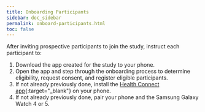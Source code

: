 ```yaml
---
title: Onboarding Participants
sidebar: doc_sidebar
permalink: onboard-participants.html
toc: false
---
```


After inviting prospective participants to join the study, instruct each participant to:

1. Download the app created for the study to your phone.
2. Open the app and step through the onboarding process to determine eligibility, request consent, and register eligible participants.
3. If not already previously done, install the [Health Connect app](https://play.google.com/store/apps/details?id=com.google.android.apps.healthdata){:target="_blank"} on your phone.
4. If not already previously done, pair your phone and the Samsung Galaxy Watch 4 or 5.
